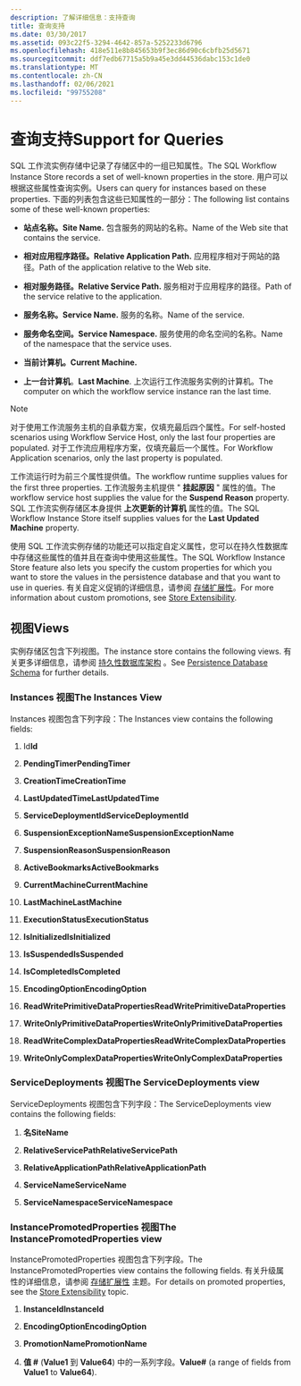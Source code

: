 ```yaml
---
description: 了解详细信息：支持查询
title: 查询支持
ms.date: 03/30/2017
ms.assetid: 093c22f5-3294-4642-857a-5252233d6796
ms.openlocfilehash: 418e511e8b845653b9f3ec86d90c6cbfb25d5671
ms.sourcegitcommit: ddf7edb67715a5b9a45e3dd44536dabc153c1de0
ms.translationtype: MT
ms.contentlocale: zh-CN
ms.lasthandoff: 02/06/2021
ms.locfileid: "99755208"
---
```

# <a name="support-for-queries"></a><span data-ttu-id="0e402-103">查询支持</span><span class="sxs-lookup"><span data-stu-id="0e402-103">Support for Queries</span></span>

<span data-ttu-id="0e402-104">SQL 工作流实例存储中记录了存储区中的一组已知属性。</span><span class="sxs-lookup"><span data-stu-id="0e402-104">The SQL Workflow Instance Store records a set of well-known properties in the store.</span></span> <span data-ttu-id="0e402-105">用户可以根据这些属性查询实例。</span><span class="sxs-lookup"><span data-stu-id="0e402-105">Users can query for instances based on these properties.</span></span> <span data-ttu-id="0e402-106">下面的列表包含这些已知属性的一部分：</span><span class="sxs-lookup"><span data-stu-id="0e402-106">The following list contains some of these well-known properties:</span></span>  
  
- <span data-ttu-id="0e402-107">**站点名称。**</span><span class="sxs-lookup"><span data-stu-id="0e402-107">**Site Name.**</span></span> <span data-ttu-id="0e402-108">包含服务的网站的名称。</span><span class="sxs-lookup"><span data-stu-id="0e402-108">Name of the Web site that contains the service.</span></span>  
  
- <span data-ttu-id="0e402-109">**相对应用程序路径。**</span><span class="sxs-lookup"><span data-stu-id="0e402-109">**Relative Application Path.**</span></span> <span data-ttu-id="0e402-110">应用程序相对于网站的路径。</span><span class="sxs-lookup"><span data-stu-id="0e402-110">Path of the application relative to the Web site.</span></span>  
  
- <span data-ttu-id="0e402-111">**相对服务路径。**</span><span class="sxs-lookup"><span data-stu-id="0e402-111">**Relative Service Path.**</span></span> <span data-ttu-id="0e402-112">服务相对于应用程序的路径。</span><span class="sxs-lookup"><span data-stu-id="0e402-112">Path of the service relative to the application.</span></span>  
  
- <span data-ttu-id="0e402-113">**服务名称。**</span><span class="sxs-lookup"><span data-stu-id="0e402-113">**Service Name.**</span></span> <span data-ttu-id="0e402-114">服务的名称。</span><span class="sxs-lookup"><span data-stu-id="0e402-114">Name of the service.</span></span>  
  
- <span data-ttu-id="0e402-115">**服务命名空间。**</span><span class="sxs-lookup"><span data-stu-id="0e402-115">**Service Namespace.**</span></span> <span data-ttu-id="0e402-116">服务使用的命名空间的名称。</span><span class="sxs-lookup"><span data-stu-id="0e402-116">Name of the namespace that the service uses.</span></span>  
  
- <span data-ttu-id="0e402-117">**当前计算机。**</span><span class="sxs-lookup"><span data-stu-id="0e402-117">**Current Machine.**</span></span>  
  
- <span data-ttu-id="0e402-118">**上一台计算机**。</span><span class="sxs-lookup"><span data-stu-id="0e402-118">**Last Machine**.</span></span> <span data-ttu-id="0e402-119">上次运行工作流服务实例的计算机。</span><span class="sxs-lookup"><span data-stu-id="0e402-119">The computer on which the workflow service instance ran the last time.</span></span>  
  
> [!NOTE]
> <span data-ttu-id="0e402-120">对于使用工作流服务主机的自承载方案，仅填充最后四个属性。</span><span class="sxs-lookup"><span data-stu-id="0e402-120">For self-hosted scenarios using Workflow Service Host, only the last four properties are populated.</span></span> <span data-ttu-id="0e402-121">对于工作流应用程序方案，仅填充最后一个属性。</span><span class="sxs-lookup"><span data-stu-id="0e402-121">For Workflow Application scenarios, only the last property is populated.</span></span>  
  
 <span data-ttu-id="0e402-122">工作流运行时为前三个属性提供值。</span><span class="sxs-lookup"><span data-stu-id="0e402-122">The workflow runtime supplies values for the first three properties.</span></span> <span data-ttu-id="0e402-123">工作流服务主机提供 " **挂起原因** " 属性的值。</span><span class="sxs-lookup"><span data-stu-id="0e402-123">The workflow service host supplies the value for the **Suspend Reason** property.</span></span> <span data-ttu-id="0e402-124">SQL 工作流实例存储区本身提供 **上次更新的计算机** 属性的值。</span><span class="sxs-lookup"><span data-stu-id="0e402-124">The SQL Workflow Instance Store itself supplies values for the **Last Updated Machine** property.</span></span>  
  
 <span data-ttu-id="0e402-125">使用 SQL 工作流实例存储的功能还可以指定自定义属性，您可以在持久性数据库中存储这些属性的值并且在查询中使用这些属性。</span><span class="sxs-lookup"><span data-stu-id="0e402-125">The SQL Workflow Instance Store feature also lets you specify the custom properties for which you want to store the values in the persistence database and that you want to use in queries.</span></span> <span data-ttu-id="0e402-126">有关自定义促销的详细信息，请参阅 [存储扩展性](store-extensibility.md)。</span><span class="sxs-lookup"><span data-stu-id="0e402-126">For more information about custom promotions, see [Store Extensibility](store-extensibility.md).</span></span>  
  
## <a name="views"></a><span data-ttu-id="0e402-127">视图</span><span class="sxs-lookup"><span data-stu-id="0e402-127">Views</span></span>  

 <span data-ttu-id="0e402-128">实例存储区包含下列视图。</span><span class="sxs-lookup"><span data-stu-id="0e402-128">The instance store contains the following views.</span></span> <span data-ttu-id="0e402-129">有关更多详细信息，请参阅 [持久性数据库架构](persistence-database-schema.md) 。</span><span class="sxs-lookup"><span data-stu-id="0e402-129">See [Persistence Database Schema](persistence-database-schema.md) for further details.</span></span>  
  
### <a name="the-instances-view"></a><span data-ttu-id="0e402-130">Instances 视图</span><span class="sxs-lookup"><span data-stu-id="0e402-130">The Instances View</span></span>  

 <span data-ttu-id="0e402-131">Instances 视图包含下列字段：</span><span class="sxs-lookup"><span data-stu-id="0e402-131">The Instances view contains the following fields:</span></span>  
  
1. <span data-ttu-id="0e402-132">Id</span><span class="sxs-lookup"><span data-stu-id="0e402-132">**Id**</span></span>  
  
2. <span data-ttu-id="0e402-133">**PendingTimer**</span><span class="sxs-lookup"><span data-stu-id="0e402-133">**PendingTimer**</span></span>  
  
3. <span data-ttu-id="0e402-134">**CreationTime**</span><span class="sxs-lookup"><span data-stu-id="0e402-134">**CreationTime**</span></span>  
  
4. <span data-ttu-id="0e402-135">**LastUpdatedTime**</span><span class="sxs-lookup"><span data-stu-id="0e402-135">**LastUpdatedTime**</span></span>  
  
5. <span data-ttu-id="0e402-136">**ServiceDeploymentId**</span><span class="sxs-lookup"><span data-stu-id="0e402-136">**ServiceDeploymentId**</span></span>  
  
6. <span data-ttu-id="0e402-137">**SuspensionExceptionName**</span><span class="sxs-lookup"><span data-stu-id="0e402-137">**SuspensionExceptionName**</span></span>  
  
7. <span data-ttu-id="0e402-138">**SuspensionReason**</span><span class="sxs-lookup"><span data-stu-id="0e402-138">**SuspensionReason**</span></span>  
  
8. <span data-ttu-id="0e402-139">**ActiveBookmarks**</span><span class="sxs-lookup"><span data-stu-id="0e402-139">**ActiveBookmarks**</span></span>  
  
9. <span data-ttu-id="0e402-140">**CurrentMachine**</span><span class="sxs-lookup"><span data-stu-id="0e402-140">**CurrentMachine**</span></span>  
  
10. <span data-ttu-id="0e402-141">**LastMachine**</span><span class="sxs-lookup"><span data-stu-id="0e402-141">**LastMachine**</span></span>  
  
11. <span data-ttu-id="0e402-142">**ExecutionStatus**</span><span class="sxs-lookup"><span data-stu-id="0e402-142">**ExecutionStatus**</span></span>  
  
12. <span data-ttu-id="0e402-143">**IsInitialized**</span><span class="sxs-lookup"><span data-stu-id="0e402-143">**IsInitialized**</span></span>  
  
13. <span data-ttu-id="0e402-144">**IsSuspended**</span><span class="sxs-lookup"><span data-stu-id="0e402-144">**IsSuspended**</span></span>  
  
14. <span data-ttu-id="0e402-145">**IsCompleted**</span><span class="sxs-lookup"><span data-stu-id="0e402-145">**IsCompleted**</span></span>  
  
15. <span data-ttu-id="0e402-146">**EncodingOption**</span><span class="sxs-lookup"><span data-stu-id="0e402-146">**EncodingOption**</span></span>  
  
16. <span data-ttu-id="0e402-147">**ReadWritePrimitiveDataProperties**</span><span class="sxs-lookup"><span data-stu-id="0e402-147">**ReadWritePrimitiveDataProperties**</span></span>  
  
17. <span data-ttu-id="0e402-148">**WriteOnlyPrimitiveDataProperties**</span><span class="sxs-lookup"><span data-stu-id="0e402-148">**WriteOnlyPrimitiveDataProperties**</span></span>  
  
18. <span data-ttu-id="0e402-149">**ReadWriteComplexDataProperties**</span><span class="sxs-lookup"><span data-stu-id="0e402-149">**ReadWriteComplexDataProperties**</span></span>  
  
19. <span data-ttu-id="0e402-150">**WriteOnlyComplexDataProperties**</span><span class="sxs-lookup"><span data-stu-id="0e402-150">**WriteOnlyComplexDataProperties**</span></span>  
  
### <a name="the-servicedeployments-view"></a><span data-ttu-id="0e402-151">ServiceDeployments 视图</span><span class="sxs-lookup"><span data-stu-id="0e402-151">The ServiceDeployments view</span></span>  

 <span data-ttu-id="0e402-152">ServiceDeployments 视图包含下列字段：</span><span class="sxs-lookup"><span data-stu-id="0e402-152">The ServiceDeployments view contains the following fields:</span></span>  
  
1. <span data-ttu-id="0e402-153">**名**</span><span class="sxs-lookup"><span data-stu-id="0e402-153">**SiteName**</span></span>  
  
2. <span data-ttu-id="0e402-154">**RelativeServicePath**</span><span class="sxs-lookup"><span data-stu-id="0e402-154">**RelativeServicePath**</span></span>  
  
3. <span data-ttu-id="0e402-155">**RelativeApplicationPath**</span><span class="sxs-lookup"><span data-stu-id="0e402-155">**RelativeApplicationPath**</span></span>  
  
4. <span data-ttu-id="0e402-156">**ServiceName**</span><span class="sxs-lookup"><span data-stu-id="0e402-156">**ServiceName**</span></span>  
  
5. <span data-ttu-id="0e402-157">**ServiceNamespace**</span><span class="sxs-lookup"><span data-stu-id="0e402-157">**ServiceNamespace**</span></span>  
  
### <a name="the-instancepromotedproperties-view"></a><span data-ttu-id="0e402-158">InstancePromotedProperties 视图</span><span class="sxs-lookup"><span data-stu-id="0e402-158">The InstancePromotedProperties view</span></span>  

 <span data-ttu-id="0e402-159">InstancePromotedProperties 视图包含下列字段。</span><span class="sxs-lookup"><span data-stu-id="0e402-159">The InstancePromotedProperties view contains the following fields.</span></span> <span data-ttu-id="0e402-160">有关升级属性的详细信息，请参阅 [存储扩展性](store-extensibility.md) 主题。</span><span class="sxs-lookup"><span data-stu-id="0e402-160">For details on promoted properties, see the [Store Extensibility](store-extensibility.md) topic.</span></span>  
  
1. <span data-ttu-id="0e402-161">**InstanceId**</span><span class="sxs-lookup"><span data-stu-id="0e402-161">**InstanceId**</span></span>  
  
2. <span data-ttu-id="0e402-162">**EncodingOption**</span><span class="sxs-lookup"><span data-stu-id="0e402-162">**EncodingOption**</span></span>  
  
3. <span data-ttu-id="0e402-163">**PromotionName**</span><span class="sxs-lookup"><span data-stu-id="0e402-163">**PromotionName**</span></span>  
  
4. <span data-ttu-id="0e402-164">**值 #** (**Value1** 到 **Value64**) 中的一系列字段。</span><span class="sxs-lookup"><span data-stu-id="0e402-164">**Value#** (a range of fields from **Value1** to **Value64**).</span></span>
